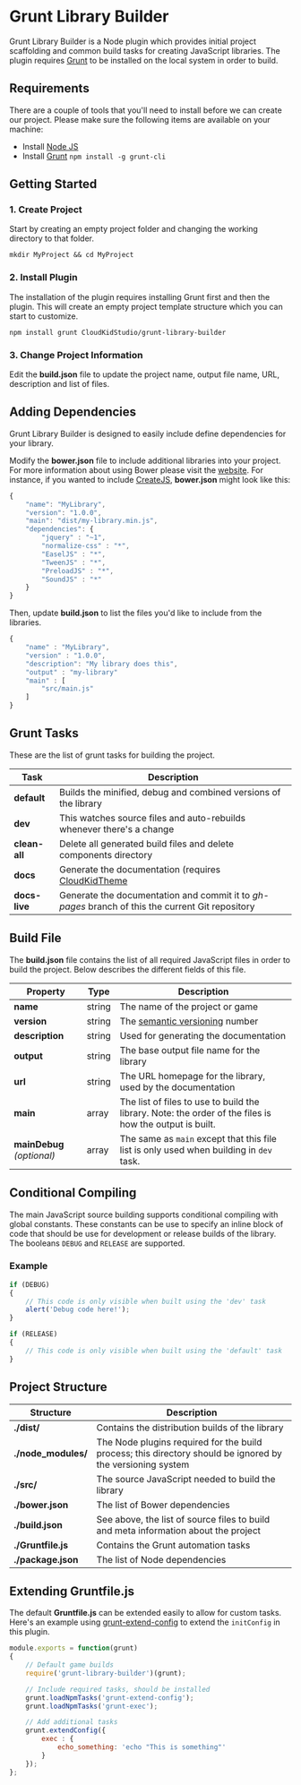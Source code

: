 # Grunt Library Builder

Grunt Library Builder is a Node plugin which provides initial project scaffolding and common build tasks for creating JavaScript libraries. The plugin requires [Grunt](http://gruntjs.com/) to be installed on the local system in order to build. 

## Requirements

There are a couple of tools that you'll need to install before we can create our project. Please make sure the following items are available on your machine:

* Install [Node JS](http://nodejs.org/)
* Install [Grunt](http://gruntjs.com/getting-started) `npm install -g grunt-cli`

## Getting Started

### 1. Create Project

Start by creating an empty project folder and changing the working directory to that folder.

```shell
mkdir MyProject && cd MyProject
```

### 2. Install Plugin

The installation of the plugin requires installing Grunt first and then the plugin. This will create an empty project template structure which you can start to customize.

```shell
npm install grunt CloudKidStudio/grunt-library-builder
```

### 3. Change Project Information

Edit the **build.json** file to update the project name, output file name, URL, description and list of files.

## Adding Dependencies

Grunt Library Builder is designed to easily include define dependencies for your library.

Modify the **bower.json** file to include additional libraries into your project. For more information about using Bower please visit the [website](http://bower.io). For instance, if you wanted to include [CreateJS](http://createjs.com), **bower.json** might look like this:

```js
{
	"name": "MyLibrary",
	"version": "1.0.0",
	"main": "dist/my-library.min.js",
	"dependencies": {
		"jquery" : "~1",
		"normalize-css" : "*",
		"EaselJS" : "*",
		"TweenJS" : "*",
		"PreloadJS" : "*",
		"SoundJS" : "*"
	}
}
```

Then, update **build.json** to list the files you'd like to include from the libraries.

```js
{
	"name" : "MyLibrary",
	"version" : "1.0.0",
	"description": "My library does this",
	"output" : "my-library"
	"main" : [
		"src/main.js"
	]
}
```

## Grunt Tasks

These are the list of grunt tasks for building the project.

Task | Description
---|---
**default** | Builds the minified, debug and combined versions of the library
**dev** | This watches source files and auto-rebuilds whenever there's a change
**clean-all** | Delete all generated build files and delete components directory
**docs** | Generate the documentation (requires [CloudKidTheme](http://github.com/CloudKidStudio/CloudKidTheme)
**docs-live** | Generate the documentation and commit it to _gh-pages_ branch of this the current Git repository

## Build File

The **build.json** file contains the list of all required JavaScript files in order to build the project. Below describes the different fields of this file.

Property | Type | Description
---|---|---
**name** | string | The name of the project or game 
**version** | string | The [semantic versioning](http://semver.org/) number
**description** | string | Used for generating the documentation
**output** | string | The base output file name for the library
**url** | string | The URL homepage for the library, used by the documentation
**main** | array | The list of files to use to build the library. Note: the order of the files is how the output is built.
**mainDebug** _(optional)_ | array | The same as `main` except that this file list is only used when building in `dev` task.

## Conditional Compiling

The main JavaScript source building supports conditional compiling with global constants. These constants can be use to specify an inline block of code that should be use for development or release builds of the library. The booleans `DEBUG` and `RELEASE` are supported. 

### Example

```js
if (DEBUG)
{
	// This code is only visible when built using the 'dev' task
	alert('Debug code here!');
}

if (RELEASE)
{
	// This code is only visible when built using the 'default' task
}
```

## Project Structure

Structure | Description
--- | ---
**./dist/** | Contains the distribution builds of the library
**./node_modules/** | The Node plugins required for the build process; this directory should be ignored by the versioning system
**./src/** | The source JavaScript needed to build the library
**./bower.json** | The list of Bower dependencies
**./build.json** | See above, the list of source files to build and meta information about the project
**./Gruntfile.js** | Contains the Grunt automation tasks
**./package.json** | The list of Node dependencies

## Extending Gruntfile.js

The default **Gruntfile.js** can be extended easily to allow for custom tasks. Here's an example using [grunt-extend-config](https://www.npmjs.org/package/grunt-extend-config) to extend the `initConfig` in this plugin. 

```js
module.exports = function(grunt)
{
	// Default game builds
	require('grunt-library-builder')(grunt);

	// Include required tasks, should be installed
	grunt.loadNpmTasks('grunt-extend-config');
	grunt.loadNpmTasks('grunt-exec');

	// Add additional tasks
	grunt.extendConfig({
		exec : {
			echo_something: 'echo "This is something"'
		}
	});
};
```
